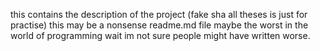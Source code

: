 this contains the description of the project (fake sha all theses is just for practise)
this may be a nonsense readme.md file maybe the worst in the world of programming wait im not sure people might have written worse.